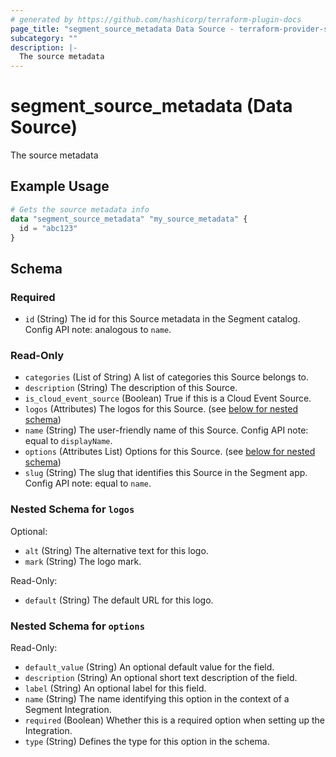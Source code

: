 ```yaml
---
# generated by https://github.com/hashicorp/terraform-plugin-docs
page_title: "segment_source_metadata Data Source - terraform-provider-segment"
subcategory: ""
description: |-
  The source metadata
---
```


# segment_source_metadata (Data Source)

The source metadata

## Example Usage

```terraform
# Gets the source metadata info
data "segment_source_metadata" "my_source_metadata" {
  id = "abc123"
}
```

<!-- schema generated by tfplugindocs -->
## Schema

### Required

- `id` (String) The id for this Source metadata in the Segment catalog. Config API note: analogous to `name`.

### Read-Only

- `categories` (List of String) A list of categories this Source belongs to.
- `description` (String) The description of this Source.
- `is_cloud_event_source` (Boolean) True if this is a Cloud Event Source.
- `logos` (Attributes) The logos for this Source. (see [below for nested schema](#nestedatt--logos))
- `name` (String) The user-friendly name of this Source. Config API note: equal to `displayName`.
- `options` (Attributes List) Options for this Source. (see [below for nested schema](#nestedatt--options))
- `slug` (String) The slug that identifies this Source in the Segment app. Config API note: equal to `name`.

<a id="nestedatt--logos"></a>
### Nested Schema for `logos`

Optional:

- `alt` (String) The alternative text for this logo.
- `mark` (String) The logo mark.

Read-Only:

- `default` (String) The default URL for this logo.


<a id="nestedatt--options"></a>
### Nested Schema for `options`

Read-Only:

- `default_value` (String) An optional default value for the field.
- `description` (String) An optional short text description of the field.
- `label` (String) An optional label for this field.
- `name` (String) The name identifying this option in the context of a Segment Integration.
- `required` (Boolean) Whether this is a required option when setting up the Integration.
- `type` (String) Defines the type for this option in the schema.
